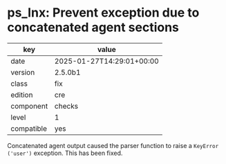 [//]: # (werk v2)
# ps_lnx: Prevent exception due to concatenated agent sections

key        | value
---------- | ---
date       | 2025-01-27T14:29:01+00:00
version    | 2.5.0b1
class      | fix
edition    | cre
component  | checks
level      | 1
compatible | yes

Concatenated agent output caused the parser function to raise a `KeyError ('user')` exception. This has been fixed.
